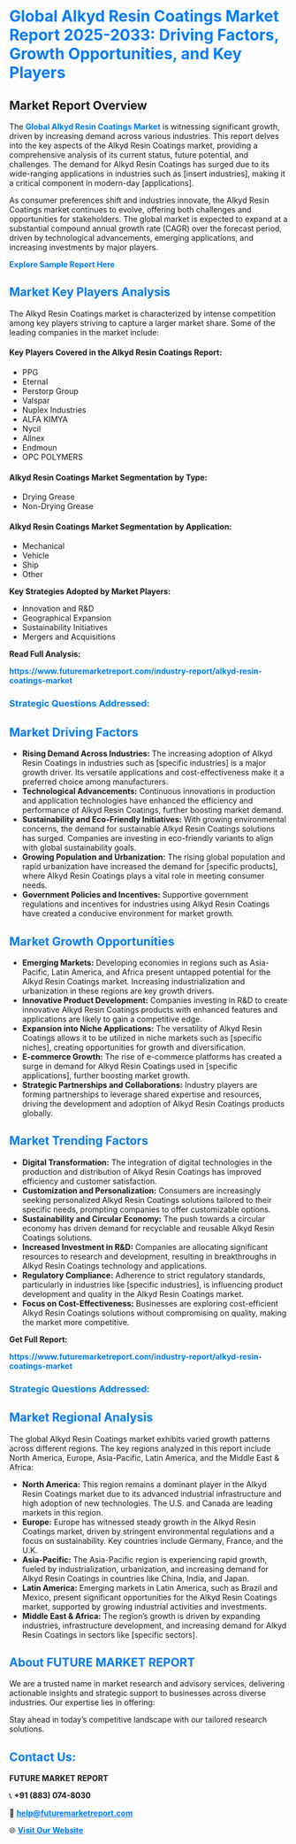 <h1 style="color: #007BFF;">Global Alkyd Resin Coatings Market Report 2025-2033: Driving Factors, Growth Opportunities, and Key Players</h1>

<section id="overview">
<h2>Market Report Overview</h2>
<p>The <a href="https://www.futuremarketreport.com/industry-report/alkyd-resin-coatings-market" style="color: #007BFF; text-decoration: none;"><strong>Global Alkyd Resin Coatings Market</strong></a> is witnessing significant growth, driven by increasing demand across various industries. This report delves into the key aspects of the Alkyd Resin Coatings market, providing a comprehensive analysis of its current status, future potential, and challenges. The demand for Alkyd Resin Coatings has surged due to its wide-ranging applications in industries such as [insert industries], making it a critical component in modern-day [applications].</p>
<p>As consumer preferences shift and industries innovate, the Alkyd Resin Coatings market continues to evolve, offering both challenges and opportunities for stakeholders. The global market is expected to expand at a substantial compound annual growth rate (CAGR) over the forecast period, driven by technological advancements, emerging applications, and increasing investments by major players.</p>
</section>

<section id="overview">
<p><a href="https://www.futuremarketreport.com/request-sample/reportId=50621" style="color: #007BFF; text-decoration: none;"><strong>Explore Sample Report Here</strong></a></p>
</section>

<section id="key-players">
<h2 style="color: #007BFF;">Market Key Players Analysis</h2>
<p>The Alkyd Resin Coatings market is characterized by intense competition among key players striving to capture a larger market share. Some of the leading companies in the market include:</p>
<h4>Key Players Covered in the Alkyd Resin Coatings Report:</h4>
<ul><li>PPG</li><li>Eternal</li><li>Perstorp Group</li><li>Valspar</li><li>Nuplex Industries</li><li>ALFA KIMYA</li><li>Nycil</li><li>Allnex</li><li>Endmoun</li><li>OPC POLYMERS</li></ul>
<h4>Alkyd Resin Coatings Market Segmentation by Type:</h4>
<ul><li>Drying Grease</li><li>Non-Drying Grease</li></ul>

<h4>Alkyd Resin Coatings Market Segmentation by Application:</h4>
<ul><li>Mechanical</li><li>Vehicle</li><li>Ship</li><li>Other</li></ul>
<p><strong>Key Strategies Adopted by Market Players:</strong></p>
<ul>
<li>Innovation and R&D</li>
<li>Geographical Expansion</li>
<li>Sustainability Initiatives</li>
<li>Mergers and Acquisitions</li>
</ul>
</section>

<section>
<p><strong>Read Full Analysis: </strong></p><a href="https://www.futuremarketreport.com/industry-report/alkyd-resin-coatings-market" style="color: #007BFF; text-decoration: none;"><strong>https://www.futuremarketreport.com/industry-report/alkyd-resin-coatings-market</strong></a>
<h3 style="color: #007BFF;">Strategic Questions Addressed:</h3>
</section>

<section id="driving-factors">
<h2 style="color: #007BFF;">Market Driving Factors</h2>
<ul>
<li><strong>Rising Demand Across Industries:</strong> The increasing adoption of Alkyd Resin Coatings in industries such as [specific industries] is a major growth driver. Its versatile applications and cost-effectiveness make it a preferred choice among manufacturers.</li>
<li><strong>Technological Advancements:</strong> Continuous innovations in production and application technologies have enhanced the efficiency and performance of Alkyd Resin Coatings, further boosting market demand.</li>
<li><strong>Sustainability and Eco-Friendly Initiatives:</strong> With growing environmental concerns, the demand for sustainable Alkyd Resin Coatings solutions has surged. Companies are investing in eco-friendly variants to align with global sustainability goals.</li>
<li><strong>Growing Population and Urbanization:</strong> The rising global population and rapid urbanization have increased the demand for [specific products], where Alkyd Resin Coatings plays a vital role in meeting consumer needs.</li>
<li><strong>Government Policies and Incentives:</strong> Supportive government regulations and incentives for industries using Alkyd Resin Coatings have created a conducive environment for market growth.</li>
</ul>
</section>

<section id="growth-opportunities">
<h2 style="color: #007BFF;">Market Growth Opportunities</h2>
<ul>
<li><strong>Emerging Markets:</strong> Developing economies in regions such as Asia-Pacific, Latin America, and Africa present untapped potential for the Alkyd Resin Coatings market. Increasing industrialization and urbanization in these regions are key growth drivers.</li>
<li><strong>Innovative Product Development:</strong> Companies investing in R&D to create innovative Alkyd Resin Coatings products with enhanced features and applications are likely to gain a competitive edge.</li>
<li><strong>Expansion into Niche Applications:</strong> The versatility of Alkyd Resin Coatings allows it to be utilized in niche markets such as [specific niches], creating opportunities for growth and diversification.</li>
<li><strong>E-commerce Growth:</strong> The rise of e-commerce platforms has created a surge in demand for Alkyd Resin Coatings used in [specific applications], further boosting market growth.</li>
<li><strong>Strategic Partnerships and Collaborations:</strong> Industry players are forming partnerships to leverage shared expertise and resources, driving the development and adoption of Alkyd Resin Coatings products globally.</li>
</ul>
</section>

<section id="trending-factors">
<h2 style="color: #007BFF;">Market Trending Factors</h2>
<ul>
<li><strong>Digital Transformation:</strong> The integration of digital technologies in the production and distribution of Alkyd Resin Coatings has improved efficiency and customer satisfaction.</li>
<li><strong>Customization and Personalization:</strong> Consumers are increasingly seeking personalized Alkyd Resin Coatings solutions tailored to their specific needs, prompting companies to offer customizable options.</li>
<li><strong>Sustainability and Circular Economy:</strong> The push towards a circular economy has driven demand for recyclable and reusable Alkyd Resin Coatings solutions.</li>
<li><strong>Increased Investment in R&D:</strong> Companies are allocating significant resources to research and development, resulting in breakthroughs in Alkyd Resin Coatings technology and applications.</li>
<li><strong>Regulatory Compliance:</strong> Adherence to strict regulatory standards, particularly in industries like [specific industries], is influencing product development and quality in the Alkyd Resin Coatings market.</li>
<li><strong>Focus on Cost-Effectiveness:</strong> Businesses are exploring cost-efficient Alkyd Resin Coatings solutions without compromising on quality, making the market more competitive.</li>
</ul>
</section>

<section>
<p><strong>Get Full Report: </strong></p><a href="https://www.futuremarketreport.com/industry-report/alkyd-resin-coatings-market" style="color: #007BFF; text-decoration: none;"><strong>https://www.futuremarketreport.com/industry-report/alkyd-resin-coatings-market</strong></a>
<h3 style="color: #007BFF;">Strategic Questions Addressed:</h3>
</section>


<section id="regional-analysis">
<h2 style="color: #007BFF;">Market Regional Analysis</h2>
<p>The global Alkyd Resin Coatings market exhibits varied growth patterns across different regions. The key regions analyzed in this report include North America, Europe, Asia-Pacific, Latin America, and the Middle East & Africa:</p>
<ul>
<li><strong>North America:</strong> This region remains a dominant player in the Alkyd Resin Coatings market due to its advanced industrial infrastructure and high adoption of new technologies. The U.S. and Canada are leading markets in this region.</li>
<li><strong>Europe:</strong> Europe has witnessed steady growth in the Alkyd Resin Coatings market, driven by stringent environmental regulations and a focus on sustainability. Key countries include Germany, France, and the U.K.</li>
<li><strong>Asia-Pacific:</strong> The Asia-Pacific region is experiencing rapid growth, fueled by industrialization, urbanization, and increasing demand for Alkyd Resin Coatings in countries like China, India, and Japan.</li>
<li><strong>Latin America:</strong> Emerging markets in Latin America, such as Brazil and Mexico, present significant opportunities for the Alkyd Resin Coatings market, supported by growing industrial activities and investments.</li>
<li><strong>Middle East & Africa:</strong> The region’s growth is driven by expanding industries, infrastructure development, and increasing demand for Alkyd Resin Coatings in sectors like [specific sectors].</li>
</ul>
</section>

<footer>
<h2 style="color: #007BFF;">About FUTURE MARKET REPORT</h2>
<p>We are a trusted name in market research and advisory services, delivering actionable insights and strategic support to businesses across diverse industries. Our expertise lies in offering:</p>

<p>Stay ahead in today’s competitive landscape with our tailored research solutions.</p>

<h2 style="color: #007BFF;">Contact Us:</h2>
<p><strong>FUTURE MARKET REPORT</strong></p>
<p>📞 <strong>+91 (883) 074-8030</strong></p>
<p>📧 <strong><a href="mailto:help@futuremarketreport.com" style="color: #007BFF;">help@futuremarketreport.com</a></strong></p>
<p>🌐 <strong><a href="https://www.futuremarketreport.com/" style="color: #007BFF;">Visit Our Website</a></strong></p>
</footer>